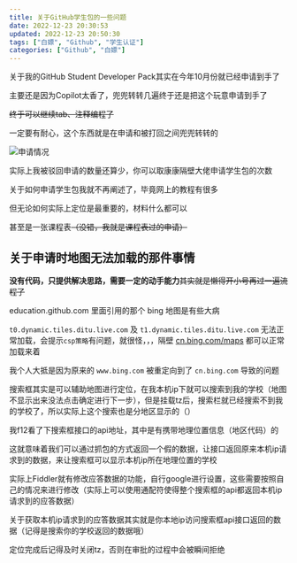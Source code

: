 ```yaml
---
title: 关于GitHub学生包的一些问题
date: 2022-12-23 20:30:53
updated: 2022-12-23 20:50:30
tags: ["白嫖", "Github", "学生认证"]
categories: ["Github", "白嫖"]
---
```

关于我的GitHub Student Developer Pack其实在今年10月份就已经申请到手了

主要还是因为Copilot太香了，兜兜转转几遍终于还是把这个玩意申请到手了

~~终于可以继续tab、注释编程了~~

一定要有耐心，这个东西就是在申请和被打回之间兜兜转转的

![申请情况](https://assets.tnxg.whitenuo.cn/images/upload/2022/12/3bb2bd1361dc81fec124bb39421f6d0f.png)

实际上我被驳回申请的数量还算少，你可以取康康隔壁大佬申请学生包的次数

关于如何申请学生包我就不再阐述了，毕竟网上的教程有很多

但无论如何实际上定位是最重要的，材料什么都可以

甚至是一张课程表~~（没错，我就是课程表过的申请）~~

## 关于申请时地图无法加载的那件事情

**没有代码，只提供解决思路，需要一定的动手能力**~~其实就是懒得开小号再过一遍流程了~~

education.github.com 里面引用的那个 bing 地图是有些大病

`t0.dynamic.tiles.ditu.live.com` 及 `t1.dynamic.tiles.ditu.live.com` 无法正常加载，会提示`csp策略`有问题，就很怪，，，隔壁 [cn.bing.com/maps](https://cn.bing.com/maps) 都可以正常加载来着

我个人大抵是因为原来的 `www.bing.com` 被重定向到了 `cn.bing.com` 导致的问题

搜索框其实是可以辅助地图进行定位，在我本机ip下就可以搜索到我的学校（地图不显示出来没法点击确定进行下一步），但是挂载tz后，搜索栏就已经搜索不到我的学校了，所以实际上这个搜索也是分地区显示的（）

我f12看了下搜索框接口的api地址，其中是有携带地理位置信息（地区代码）的

这就意味着我们可以通过抓包的方式返回一个假的数据，让接口返回原来本机ip请求到的数据，来让搜索框可以显示本机ip所在地理位置的学校

实际上Fiddler就有修改应答数据的功能，自行google进行设置，这些需要按照自己的情况来进行修改（实际上可以使用通配符使得整个搜索框的api都返回本机ip请求到的应答数据）

关于获取本机ip请求到的应答数据其实就是你本地ip访问搜索框api接口返回的数据（记得是搜索你的学校返回的数据哦）

定位完成后记得及时关闭tz，否则在审批的过程中会被瞬间拒绝
